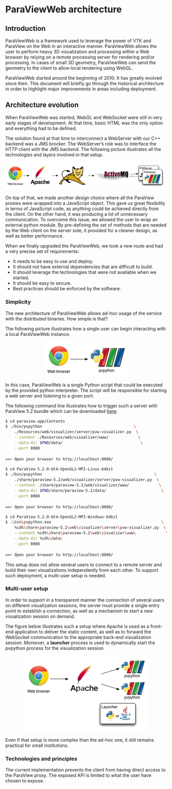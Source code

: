 # ParaViewWeb architecture

## Introduction

ParaViewWeb is a framework used to leverage the power of VTK and ParaView on the Web in an interactive manner. ParaViewWeb allows the user to perform heavy 3D visualization and processing within a Web browser by relying on a remote processing server for rendering and/or processing. In cases of small 3D geometry, ParaViewWeb can send the geometry to the client to allow local rendering using WebGL.

ParaViewWeb started around the beginning of 2010. It has greatly evolved since then. This document will briefly go through the historical architecture in order to highlight major improvements in areas including deployment.

## Architecture evolution

When ParaViewWeb was started, WebGL and WebSocket were still in very early stages of development. At that time, basic HTML was the only option and everything had to be defined.

The solution found at that time to interconnect a WebServer with our C++ backend was a JMS brocker. The WebServer’s role was to interface the HTTP client with the JMS backend. The following picture illustrates all the technologies and layers involved in that setup.

<center>
<img src='architecture/PVWeb-old.png' title="Multi-user setup" alt="Multi-user setup" />
</center>

On top of that, we made another design choice where all the ParaView proxies were wrapped into a JavaScript object. This gave us great flexibility in terms of JavaScript code, as anything could be achieved directly from the client. On the other hand, it was producing a lot of unnecessary communication. To overcome this issue, we allowed the user to wrap an external python module. By pre-defining the set of methods that are needed by the Web client on the server side, it provided for a cleaner design, as well as better performance.

When we finally upgraded the ParaViewWeb, we took a new route and had a very precise set of requirements:

- It needs to be easy to use and deploy.
- It should not have external dependencies that are difficult to build.
- It should leverage the technologies that were not available when we started.
- It should be easy to secure.
- Best practices should be enforced by the software.

### Simplicity

The new architecture of ParaViewWeb allows ad-hoc usage of the service with the distributed binaries. How simple is that?

The following picture illustrates how a single user can begin interacting with a local ParaViewWeb instance.

<center>
<img src='architecture/PVWeb-singleuser.png' title='Single user setup' alt='Single user setup'/>
</center>

In this case, ParaViewWeb is a single Python script that could be executed by the provided python interpreter. The script will be responsible for starting a web server and listening to a given port.

The following command line illustrates how to trigger such a server with ParaView 5.2 bundle which can be downloaded [here](http://www.paraview.org/download/):


```sh macOS
$ cd paraview.app/Contents
$ ./bin/pvpython                                        \
    ./Resources/web/visualizer/server/pvw-visualizer.py  \
    --content ./Resources/web/visualizer/www/             \
    --data-dir $PWD/data/                                  \
    --port 8080

==> Open your browser to http://localhost:8080/
```

```sh Linux
$ cd ParaView-5.2.0-Qt4-OpenGL2-MPI-Linux-64bit
$ ./bin/pvpython                                                 \
    ./share/paraview-5.2/web/visualizer/server/pvw-visualizer.py  \
    --content ./share/paraview-5.2/web/visualizer/www/             \
    --data-dir $PWD/share/paraview-5.2/data/                        \
    --port 8080

==> Open your browser to http://localhost:8080/
```

```sh Windows
$ cd ParaView-5.2.0-Qt4-OpenGL2-MPI-Windows-64bit
$ .\bin\pvpython.exe                                                \
    %cd%\share\paraview-5.2\web\visualizer\server\pvw-visualizer.py  \
    --content %cd%\share\paraview-5.2\web\visualizer\www\             \
    --data-dir %cd%\data\                                              \
    --port 8080

==> Open your browser to http://localhost:8080/
```

This setup does not allow several users to connect to a remote server and build their own visualizations independently from each other. To support such deployment, a multi-user setup is needed.

### Multi-user setup

In order to support in a transparent manner the connection of several users on different visualization sessions, the server must provide a single entry point to establish a connection, as well as a mechanism to start a new visualization session on demand.

The figure below illustrates such a setup where Apache is used as a front-end application to deliver the static content, as well as to forward the WebSocket communication to the appropriate back-end visualization session. Moreover, a __launcher__ process is used to dynamically start the pvpython process for the visualization session.

<center>
<img src='architecture/PVWeb-multiusers.png' title='Multi-user setup' alt='Multi-user setup'/>
</center>

Even if that setup is more complex than the ad-hoc one, it still remains practical for small institutions.

### Technologies and principles

The current implementation prevents the client from having direct access to the ParaView proxy. The exposed API is limited to what the user have chosen to expose.
